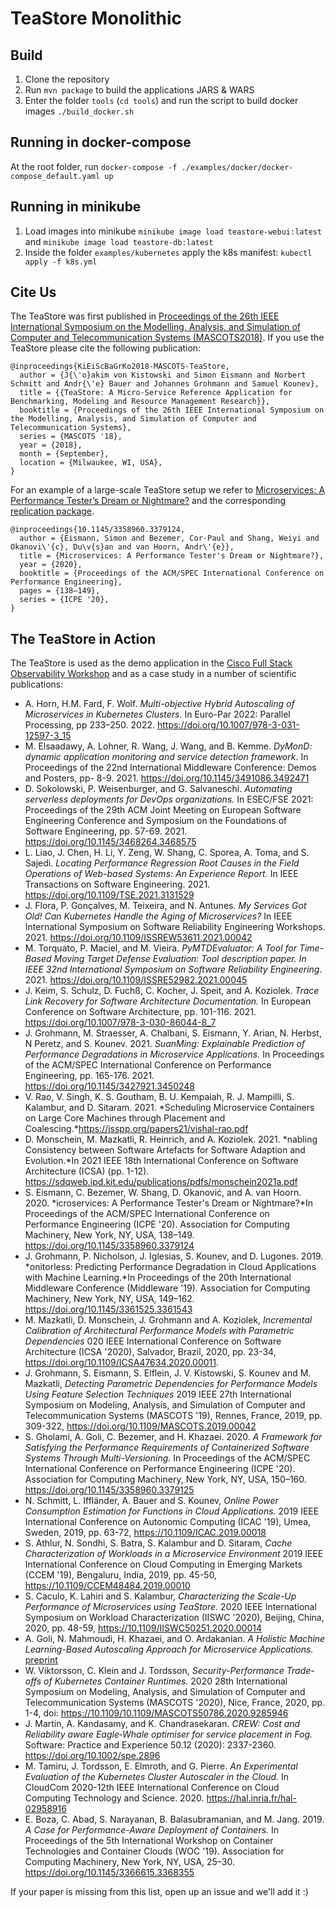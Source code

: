 # TeaStore Monolithic #  

## Build

1. Clone the repository
2. Run `mvn package` to build the applications JARS & WARS
3. Enter the folder `tools` (`cd tools`) and run the script to build docker images `./build_docker.sh`

## Running in docker-compose

At the root folder, run `docker-compose -f ./examples/docker/docker-compose_default.yaml up`

## Running in minikube

1. Load images into minikube `minikube image load teastore-webui:latest` and 
 `minikube image load teastore-db:latest`
2. Inside the folder `examples/kubernetes` apply the k8s manifest: `kubectl apply -f k8s.yml`


## Cite Us

The TeaStore was first published in [Proceedings of the 26th IEEE International Symposium on the Modelling, Analysis, and Simulation of Computer and Telecommunication Systems (MASCOTS2018)](https://ieeexplore.ieee.org/document/8526888). If you use the TeaStore please cite the following publication:

    @inproceedings{KiEiScBaGrKo2018-MASCOTS-TeaStore,
      author = {J{\'o}akim von Kistowski and Simon Eismann and Norbert Schmitt and Andr{\'e} Bauer and Johannes Grohmann and Samuel Kounev},
      title = {{TeaStore: A Micro-Service Reference Application for Benchmarking, Modeling and Resource Management Research}},
      booktitle = {Proceedings of the 26th IEEE International Symposium on the Modelling, Analysis, and Simulation of Computer and Telecommunication Systems},
      series = {MASCOTS '18},
      year = {2018},
      month = {September},
      location = {Milwaukee, WI, USA},
    }

For an example of a large-scale TeaStore setup we refer to [Microservices: A Performance Tester’s Dream or Nightmare?](https://doi.org/10.1145/3358960.3379124) and the corresponding [replication package](https://doi.org/10.5281/zenodo.3582707).

    @inproceedings{10.1145/3358960.3379124,
      author = {Eismann, Simon and Bezemer, Cor-Paul and Shang, Weiyi and Okanovi\'{c}, Du\v{s}an and van Hoorn, Andr\'{e}},
      title = {Microservices: A Performance Tester's Dream or Nightmare?},
      year = {2020},
      booktitle = {Proceedings of the ACM/SPEC International Conference on Performance Engineering},
      pages = {138–149},
      series = {ICPE '20},
    }

 ## The TeaStore in Action
 The TeaStore is used as the demo application in the [Cisco Full Stack Observability Workshop](https://www.fsolabs.net/) and as a case study in a number of scientific publications:
 * A. Horn, H.M. Fard, F. Wolf. *Multi-objective Hybrid Autoscaling of Microservices in Kubernetes Clusters*. In Euro-Par 2022: Parallel Processing, pp 233–250. 2022. https://doi.org/10.1007/978-3-031-12597-3_15
 * M. Elsaadawy, A. Lohner, R. Wang, J. Wang, and B. Kemme. *DyMonD: dynamic application monitoring and service detection framework*. In Proceedings of the 22nd International Middleware Conference: Demos and Posters, pp- 8-9. 2021. https://doi.org/10.1145/3491086.3492471
 * D. Sokolowski, P. Weisenburger, and G. Salvaneschi. *Automating serverless deployments for DevOps organizations.* In ESEC/FSE 2021: Proceedings of the 29th ACM Joint Meeting on European Software Engineering Conference and Symposium on the Foundations of Software Engineering, pp. 57-69. 2021. https://doi.org/10.1145/3468264.3468575
* L. Liao, J. Chen,  H. Li, Y. Zeng, W. Shang, C. Sporea, A. Toma, and S. Sajedi. *Locating Performance Regression Root Causes in the Field Operations of Web-based Systems: An Experience Report.* In IEEE Transactions on Software Engineering. 2021. https://doi.org/10.1109/TSE.2021.3131529
* J. Flora, P. Gonçalves, M. Teixeira, and N. Antunes. *My Services Got Old! Can Kubernetes Handle the Aging of Microservices?* In IEEE International Symposium on Software Reliability Engineering Workshops. 2021. https://doi.org/10.1109/ISSREW53611.2021.00042
 * M. Torquato, P. Maciel, and M. Vieira. *PyMTDEvaluator: A Tool for Time-Based Moving Target Defense Evaluation: Tool description paper. In IEEE 32nd International Symposium on Software Reliability Engineering*. 2021. https://doi.org/10.1109/ISSRE52982.2021.00045
 * J. Keim, S. Schulz, D. Fuchß, C. Kocher, J. Speit, and A. Koziolek. *Trace Link Recovery for Software Architecture Documentation.* In European Conference on Software Architecture, pp. 101-116. 2021. https://doi.org/10.1007/978-3-030-86044-8_7
 * J. Grohmann, M. Straesser, A. Chalbani, S. Eismann, Y. Arian, N. Herbst, N Peretz, and S. Kounev. 2021. *SuanMing: Explainable Prediction of Performance Degradations in Microservice Applications.* In Proceedings of the ACM/SPEC International Conference on Performance Engineering, pp. 165-176. 2021. https://doi.org/10.1145/3427921.3450248
 * V. Rao, V. Singh, K. S. Goutham, B. U. Kempaiah, R. J. Mampilli, S. Kalambur, and D. Sitaram. 2021. *Scheduling Microservice Containers on Large Core Machines through Placement and Coalescing.*https://jsspp.org/papers21/vishal-rao.pdf
 * D. Monschein, M. Mazkatli, R. Heinrich, and A. Koziolek. 2021. *nabling Consistency between Software Artefacts for Software Adaption and Evolution.*In 2021 IEEE 18th International Conference on Software Architecture (ICSA) (pp. 1-12). https://sdqweb.ipd.kit.edu/publications/pdfs/monschein2021a.pdf
 * S. Eismann, C. Bezemer, W. Shang, D. Okanović, and A. van Hoorn. 2020. *icroservices: A Performance Tester's Dream or Nightmare?*In Proceedings of the ACM/SPEC International Conference on Performance Engineering (ICPE '20). Association for Computing Machinery, New York, NY, USA, 138–149. https://doi.org/10.1145/3358960.3379124
 * J. Grohmann, P. Nicholson, J. Iglesias, S. Kounev, and D. Lugones. 2019. *onitorless: Predicting Performance Degradation in Cloud Applications with Machine Learning.*In Proceedings of the 20th International Middleware Conference (Middleware '19). Association for Computing Machinery, New York, NY, USA, 149–162. https://doi.org/10.1145/3361525.3361543
 * M. Mazkatli, D. Monschein, J. Grohmann and A. Koziolek, *Incremental Calibration of Architectural Performance Models with Parametric Dependencies* 020 IEEE International Conference on Software Architecture (ICSA '2020), Salvador, Brazil, 2020, pp. 23-34, https://doi.org/10.1109/ICSA47634.2020.00011.
 * J. Grohmann, S. Eismann, S. Elflein, J. V. Kistowski, S. Kounev and M. Mazkatli, *Detecting Parametric Dependencies for Performance Models Using Feature Selection Techniques* 2019 IEEE 27th International Symposium on Modeling, Analysis, and Simulation of Computer and Telecommunication Systems (MASCOTS '19), Rennes, France, 2019, pp. 309-322, https://doi.org/10.1109/MASCOTS.2019.00042
* S. Gholami, A. Goli, C. Bezemer, and H. Khazaei. 2020. *A Framework for Satisfying the Performance Requirements of Containerized Software Systems Through Multi-Versioning.* In Proceedings of the ACM/SPEC International Conference on Performance Engineering (ICPE '20). Association for Computing Machinery, New York, NY, USA, 150–160. https://doi.org/10.1145/3358960.3379125
* N. Schmitt, L. Iffländer, A. Bauer and S. Kounev, *Online Power Consumption Estimation for Functions in Cloud Applications.* 2019 IEEE International Conference on Autonomic Computing (ICAC '19), Umea, Sweden, 2019, pp. 63-72, https://10.1109/ICAC.2019.00018
* S. Athlur, N. Sondhi, S. Batra, S. Kalambur and D. Sitaram, *Cache Characterization of Workloads in a Microservice Environment* 2019 IEEE International Conference on Cloud Computing in Emerging Markets (CCEM '19), Bengaluru, India, 2019, pp. 45-50, https://10.1109/CCEM48484.2019.00010
* S. Caculo, K. Lahiri and S. Kalambur, *Characterizing the Scale-Up Performance of Microservices using TeaStore.* 2020 IEEE International Symposium on Workload Characterization (IISWC '2020), Beijing, China, 2020, pp. 48-59, https://10.1109/IISWC50251.2020.00014
* A. Goli, N. Mahmoudi, H. Khazaei, and O. Ardakanian. *A Holistic Machine Learning-Based Autoscaling Approach for Microservice Applications.* [preprint](https://www.researchgate.net/profile/Alireza-Goli-2/publication/349550949_A_Holistic_Machine_Learning-Based_Autoscaling_Approach_for_Microservice_Applications/links/6035f80092851c4ed591298d/A-Holistic-Machine-Learning-Based-Autoscaling-Approach-for-Microservice-Applications.pdf)
* W. Viktorsson, C. Klein and J. Tordsson, *Security-Performance Trade-offs of Kubernetes Container Runtimes.* 2020 28th International Symposium on Modeling, Analysis, and Simulation of Computer and Telecommunication Systems (MASCOTS '2020), Nice, France, 2020, pp. 1-4, doi: https://10.1109/10.1109/MASCOTS50786.2020.9285946
* J. Martin, A. Kandasamy, and K. Chandrasekaran. *CREW: Cost and Reliability aware Eagle‐Whale optimiser for service placement in Fog.* Software: Practice and Experience 50.12 (2020): 2337-2360. https://doi.org/10.1002/spe.2896
* M. Tamiru, J. Tordsson, E. Elmroth, and G. Pierre. *An Experimental Evaluation of the Kubernetes Cluster Autoscaler in the Cloud.* In CloudCom 2020-12th IEEE International Conference on Cloud Computing Technology and Science. 2020. https://hal.inria.fr/hal-02958916
* E. Boza, C. Abad, S. Narayanan, B. Balasubramanian, and M. Jang. 2019. *A Case for Performance-Aware Deployment of Containers.* In Proceedings of the 5th International Workshop on Container Technologies and Container Clouds (WOC '19). Association for Computing Machinery, New York, NY, USA, 25–30. https://doi.org/10.1145/3366615.3368355

If your paper is missing from this list, open up an issue and we'll add it :)
